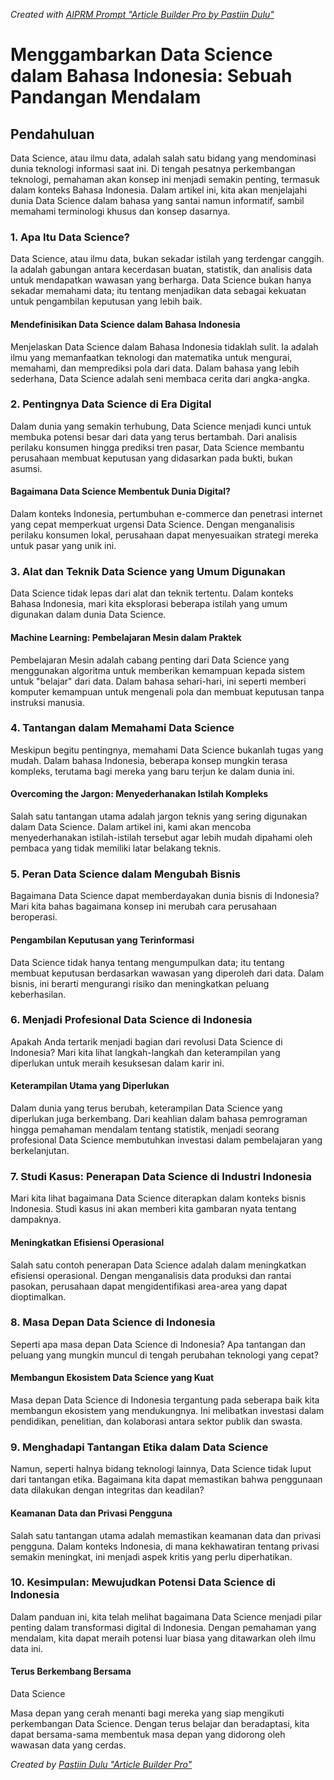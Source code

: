 _Created with [AIPRM Prompt "Article Builder Pro by Pastiin Dulu"](https://www.aiprm.com/prompts/copywriting/writing/1805771235708375040/)_

# Menggambarkan Data Science dalam Bahasa Indonesia: Sebuah Pandangan Mendalam

## Pendahuluan

Data Science, atau ilmu data, adalah salah satu bidang yang mendominasi dunia teknologi informasi saat ini. Di tengah pesatnya perkembangan teknologi, pemahaman akan konsep ini menjadi semakin penting, termasuk dalam konteks Bahasa Indonesia. Dalam artikel ini, kita akan menjelajahi dunia Data Science dalam bahasa yang santai namun informatif, sambil memahami terminologi khusus dan konsep dasarnya.

### 1. Apa Itu Data Science?

Data Science, atau ilmu data, bukan sekadar istilah yang terdengar canggih. Ia adalah gabungan antara kecerdasan buatan, statistik, dan analisis data untuk mendapatkan wawasan yang berharga. Data Science bukan hanya sekadar memahami data; itu tentang menjadikan data sebagai kekuatan untuk pengambilan keputusan yang lebih baik.

#### Mendefinisikan Data Science dalam Bahasa Indonesia

Menjelaskan Data Science dalam Bahasa Indonesia tidaklah sulit. Ia adalah ilmu yang memanfaatkan teknologi dan matematika untuk mengurai, memahami, dan memprediksi pola dari data. Dalam bahasa yang lebih sederhana, Data Science adalah seni membaca cerita dari angka-angka.

### 2. Pentingnya Data Science di Era Digital

Dalam dunia yang semakin terhubung, Data Science menjadi kunci untuk membuka potensi besar dari data yang terus bertambah. Dari analisis perilaku konsumen hingga prediksi tren pasar, Data Science membantu perusahaan membuat keputusan yang didasarkan pada bukti, bukan asumsi.

#### Bagaimana Data Science Membentuk Dunia Digital?

Dalam konteks Indonesia, pertumbuhan e-commerce dan penetrasi internet yang cepat memperkuat urgensi Data Science. Dengan menganalisis perilaku konsumen lokal, perusahaan dapat menyesuaikan strategi mereka untuk pasar yang unik ini.

### 3. Alat dan Teknik Data Science yang Umum Digunakan

Data Science tidak lepas dari alat dan teknik tertentu. Dalam konteks Bahasa Indonesia, mari kita eksplorasi beberapa istilah yang umum digunakan dalam dunia Data Science.

#### Machine Learning: Pembelajaran Mesin dalam Praktek

Pembelajaran Mesin adalah cabang penting dari Data Science yang menggunakan algoritma untuk memberikan kemampuan kepada sistem untuk "belajar" dari data. Dalam bahasa sehari-hari, ini seperti memberi komputer kemampuan untuk mengenali pola dan membuat keputusan tanpa instruksi manusia.

### 4. Tantangan dalam Memahami Data Science

Meskipun begitu pentingnya, memahami Data Science bukanlah tugas yang mudah. Dalam bahasa Indonesia, beberapa konsep mungkin terasa kompleks, terutama bagi mereka yang baru terjun ke dalam dunia ini.

#### Overcoming the Jargon: Menyederhanakan Istilah Kompleks

Salah satu tantangan utama adalah jargon teknis yang sering digunakan dalam Data Science. Dalam artikel ini, kami akan mencoba menyederhanakan istilah-istilah tersebut agar lebih mudah dipahami oleh pembaca yang tidak memiliki latar belakang teknis.

### 5. Peran Data Science dalam Mengubah Bisnis

Bagaimana Data Science dapat memberdayakan dunia bisnis di Indonesia? Mari kita bahas bagaimana konsep ini merubah cara perusahaan beroperasi.

#### Pengambilan Keputusan yang Terinformasi

Data Science tidak hanya tentang mengumpulkan data; itu tentang membuat keputusan berdasarkan wawasan yang diperoleh dari data. Dalam bisnis, ini berarti mengurangi risiko dan meningkatkan peluang keberhasilan.

### 6. Menjadi Profesional Data Science di Indonesia

Apakah Anda tertarik menjadi bagian dari revolusi Data Science di Indonesia? Mari kita lihat langkah-langkah dan keterampilan yang diperlukan untuk meraih kesuksesan dalam karir ini.

#### Keterampilan Utama yang Diperlukan

Dalam dunia yang terus berubah, keterampilan Data Science yang diperlukan juga berkembang. Dari keahlian dalam bahasa pemrograman hingga pemahaman mendalam tentang statistik, menjadi seorang profesional Data Science membutuhkan investasi dalam pembelajaran yang berkelanjutan.

### 7. Studi Kasus: Penerapan Data Science di Industri Indonesia

Mari kita lihat bagaimana Data Science diterapkan dalam konteks bisnis Indonesia. Studi kasus ini akan memberi kita gambaran nyata tentang dampaknya.

#### Meningkatkan Efisiensi Operasional

Salah satu contoh penerapan Data Science adalah dalam meningkatkan efisiensi operasional. Dengan menganalisis data produksi dan rantai pasokan, perusahaan dapat mengidentifikasi area-area yang dapat dioptimalkan.

### 8. Masa Depan Data Science di Indonesia

Seperti apa masa depan Data Science di Indonesia? Apa tantangan dan peluang yang mungkin muncul di tengah perubahan teknologi yang cepat?

#### Membangun Ekosistem Data Science yang Kuat

Masa depan Data Science di Indonesia tergantung pada seberapa baik kita membangun ekosistem yang mendukungnya. Ini melibatkan investasi dalam pendidikan, penelitian, dan kolaborasi antara sektor publik dan swasta.

### 9. Menghadapi Tantangan Etika dalam Data Science

Namun, seperti halnya bidang teknologi lainnya, Data Science tidak luput dari tantangan etika. Bagaimana kita dapat memastikan bahwa penggunaan data dilakukan dengan integritas dan keadilan?

#### Keamanan Data dan Privasi Pengguna

Salah satu tantangan utama adalah memastikan keamanan data dan privasi pengguna. Dalam konteks Indonesia, di mana kekhawatiran tentang privasi semakin meningkat, ini menjadi aspek kritis yang perlu diperhatikan.

### 10. Kesimpulan: Mewujudkan Potensi Data Science di Indonesia

Dalam panduan ini, kita telah melihat bagaimana Data Science menjadi pilar penting dalam transformasi digital di Indonesia. Dengan pemahaman yang mendalam, kita dapat meraih potensi luar biasa yang ditawarkan oleh ilmu data ini.

#### Terus Berkembang Bersama

 Data Science

Masa depan yang cerah menanti bagi mereka yang siap mengikuti perkembangan Data Science. Dengan terus belajar dan beradaptasi, kita dapat bersama-sama membentuk masa depan yang didorong oleh wawasan data yang cerdas.

_Created by [Pastiin Dulu "Article Builder Pro"](https://www.pastiin.com)_
